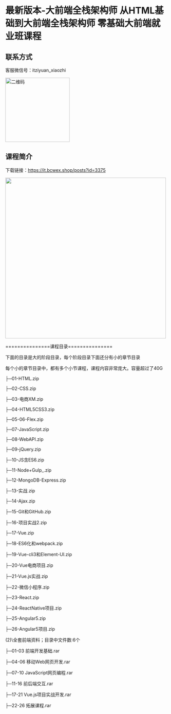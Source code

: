 # 最新版本-大前端全栈架构师 从HTML基础到大前端全栈架构师 零基础大前端就业班课程

## 联系方式

客服微信号：itziyuan_xiaozhi

<img src="https://ziyuanyun.oss-cn-guangzhou.aliyuncs.com/common/20240614073449/666b82192834a.jpg" width="200" height="200" alt="二维码">

## 课程简介

下载链接：https://it.bcwex.shop/posts?id=3375

<img src="https://ziyuanyun.oss-cn-guangzhou.aliyuncs.com/yun/20240515185137/664493b9981fd.jpg" width="500" alt="">

  

 ===============课程目录===============

 下面的目录是大的阶段目录，每个阶段目录下面还分有小的章节目录

 每个小的章节目录中，都有多个小节课程，课程内容非常庞大。容量超过了40G

 ├─01-HTML.zip

 ├─02-CSS.zip

 ├─03-电商XM.zip

 ├─04-HTML5CSS3.zip

 ├─05-06-Flex.zip

 ├─07-JavaScript.zip

 ├─08-WebAPI.zip

 ├─09-jQuery.zip

 ├─10-JS含ES6.zip

 ├─11-Node+Gulp_.zip

 ├─12-MongoDB-Express.zip

 ├─13-实战.zip

 ├─14-Ajax.zip

 ├─15-Git和GitHub.zip

 ├─16-项目实战2.zip

 ├─17-Vue.zip

 ├─18-ES6化和webpack.zip

 ├─19-Vue-cli3和Element-UI.zip

 ├─20-Vue电商项目.zip

 ├─21-Vue.js实战.zip

 ├─22-微信小程序.zip

 ├─23-React.zip

 ├─24-ReactNative项目.zip

 ├─25-Angular5.zip

 ├─26-Angular5项目.zip

 (2)\\全套前端资料；目录中文件数:6个

 ├─01-03 前端开发基础.rar

 ├─04-06 移动Web网页开发.rar

 ├─07-10 JavaScript网页编程.rar

 ├─11-16 前后端交互.rar

 ├─17-21 Vue.js项目实战开发.rar

 ├─22-26 拓展课程.rar

  